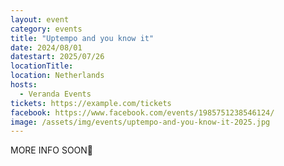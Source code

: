 ```yaml
---
layout: event
category: events
title: "Uptempo and you know it"
date: 2024/08/01
datestart: 2025/07/26
locationTitle:
location: Netherlands
hosts:
  - Veranda Events
tickets: https://example.com/tickets
facebook: https://www.facebook.com/events/1985751238546124/
image: /assets/img/events/uptempo-and-you-know-it-2025.jpg
---
```


MORE INFO SOON🫦